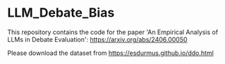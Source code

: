# LLM_Debate_Bias
This repository contains the code for the paper 'An Empirical Analysis of LLMs in Debate Evaluation': https://arxiv.org/abs/2406.00050

Please download the dataset from https://esdurmus.github.io/ddo.html

